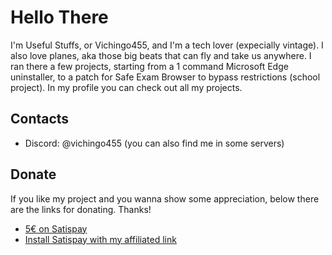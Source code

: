 # Hello There
I'm Useful Stuffs, or Vichingo455, and I'm a tech lover (expecially vintage). I also love planes, aka those big beats that can fly and take us anywhere.
I ran there a few projects, starting from a 1 command Microsoft Edge uninstaller, to a patch for Safe Exam Browser to bypass restrictions (school project).
In my profile you can check out all my projects.

## Contacts
- Discord: @vichingo455 (you can also find me in some servers)

## Donate
If you like my project and you wanna show some appreciation, below there are the links for donating. Thanks!
- [5€ on Satispay](https://web.satispay.com/app/match/link/user/S6Y-CON--88923C30-BEC8-487E-9814-68A5449F7D83?amount=500&currency=EUR)
- [Install Satispay with my affiliated link](https://web.satispay.com/promocode/88923c30-bec8-487e-9814-68a5449f7d83)
